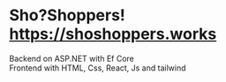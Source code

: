 # Sho?Shoppers! https://shoshoppers.works <br />
Backend on ASP.NET with Ef Core <br />
Frontend with HTML, Css, React, Js and tailwind

